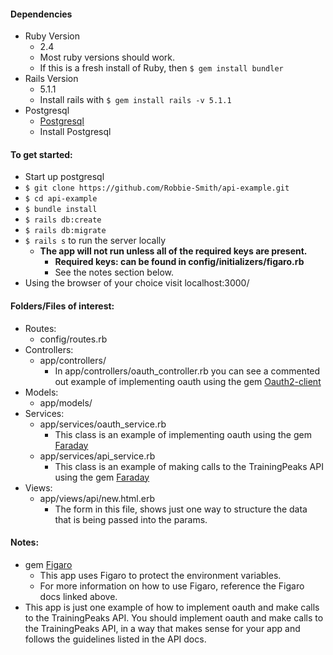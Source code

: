 #### Dependencies

* Ruby Version
  - 2.4
  - Most ruby versions should work.
  - If this is a fresh install of Ruby, then `$ gem install bundler`
* Rails Version
  - 5.1.1
  - Install rails with `$ gem install rails -v 5.1.1`
* Postgresql
  - [Postgresql](https://www.postgresql.org)
  - Install Postgresql

#### To get started:

* Start up postgresql
* `$ git clone https://github.com/Robbie-Smith/api-example.git`
* `$ cd api-example`
* `$ bundle install`
* `$ rails db:create`
* `$ rails db:migrate`
* `$ rails s` to run the server locally
  - **The app will not run unless all of the required keys are present.**
    - **Required keys: can be found in config/initializers/figaro.rb**
    - See the notes section below.
* Using the browser of your choice visit localhost:3000/

#### Folders/Files of interest:

* Routes:
  - config/routes.rb
* Controllers:
  - app/controllers/
    - In app/controllers/oauth_controller.rb you can see a commented out example
      of implementing oauth using the gem [Oauth2-client](https://github.com/tiabas/oauth2-client)
* Models:
  - app/models/
* Services:
  - app/services/oauth_service.rb
    - This class is an example of implementing oauth using the gem [Faraday](https://github.com/lostisland/faraday)
  - app/services/api_service.rb
    - This class is an example of making calls to the TrainingPeaks API using the gem [Faraday](https://github.com/lostisland/faraday)
* Views:
  - app/views/api/new.html.erb
    - The form in this file, shows just one way to structure the data
      that is being passed into the params.

#### Notes:

* gem [Figaro](https://github.com/laserlemon/figaro)
  - This app uses Figaro to protect the environment variables.
  - For more information on how to use Figaro, reference the Figaro docs linked
    above.
* This app is just one example of how to implement oauth and make calls to the
  TrainingPeaks API. You should implement oauth and make calls to the TrainingPeaks API, in a
  way that makes sense for your app and follows the guidelines listed in the API
  docs.
